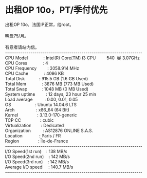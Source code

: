 # 出租OP 10o，PT/季付优先


出租OP 10o，法国IP正常，给root。<br />
<br />
明盘75/月。<br />
<br />
有意者请站内信。<br />
----------------------------------------------------------------------<br />
 CPU Model&nbsp; &nbsp;&nbsp; &nbsp;&nbsp; &nbsp;&nbsp; &nbsp; : Intel(R) Core(TM) i3 CPU&nbsp; &nbsp;&nbsp; &nbsp;&nbsp; &nbsp;540&nbsp;&nbsp;<a href="https://www.hostloc.com/home.php?mod=space&amp;uid=175" target="_blank">@</a> 3.07GHz<br />
 CPU Cores&nbsp; &nbsp;&nbsp; &nbsp;&nbsp; &nbsp;&nbsp; &nbsp; : 4<br />
 CPU Frequency&nbsp; &nbsp;&nbsp; &nbsp;&nbsp; &nbsp;: 3058.914 MHz<br />
 CPU Cache&nbsp; &nbsp;&nbsp; &nbsp;&nbsp; &nbsp;&nbsp; &nbsp; : 4096 KB<br />
 Total Disk&nbsp; &nbsp;&nbsp; &nbsp;&nbsp; &nbsp;&nbsp; &nbsp;: 915.5 GB (1.6 GB Used)<br />
 Total Mem&nbsp; &nbsp;&nbsp; &nbsp;&nbsp; &nbsp;&nbsp; &nbsp; : 3876 MB (773 MB Used)<br />
 Total Swap&nbsp; &nbsp;&nbsp; &nbsp;&nbsp; &nbsp;&nbsp; &nbsp;: 1048 MB (0 MB Used)<br />
 System uptime&nbsp; &nbsp;&nbsp; &nbsp;&nbsp; &nbsp;: 12 days, 23 hour 25 min<br />
 Load average&nbsp; &nbsp;&nbsp; &nbsp;&nbsp; &nbsp; : 0.00, 0.01, 0.05<br />
 OS&nbsp; &nbsp;&nbsp; &nbsp;&nbsp; &nbsp;&nbsp; &nbsp;&nbsp; &nbsp;&nbsp; &nbsp;&nbsp;&nbsp;: Ubuntu 14.04.6 LTS<br />
 Arch&nbsp; &nbsp;&nbsp; &nbsp;&nbsp; &nbsp;&nbsp; &nbsp;&nbsp; &nbsp;&nbsp; &nbsp;: x86_64 (64 Bit)<br />
 Kernel&nbsp; &nbsp;&nbsp; &nbsp;&nbsp; &nbsp;&nbsp; &nbsp;&nbsp; &nbsp; : 3.13.0-170-generic<br />
 TCP CC&nbsp; &nbsp;&nbsp; &nbsp;&nbsp; &nbsp;&nbsp; &nbsp;&nbsp; &nbsp; : cubic<br />
 Virtualization&nbsp; &nbsp;&nbsp; &nbsp;&nbsp;&nbsp;: Dedicated<br />
 Organization&nbsp; &nbsp;&nbsp; &nbsp;&nbsp; &nbsp; : AS12876 ONLINE S.A.S.<br />
 Location&nbsp; &nbsp;&nbsp; &nbsp;&nbsp; &nbsp;&nbsp; &nbsp;&nbsp;&nbsp;: Paris / FR<br />
 Region&nbsp; &nbsp;&nbsp; &nbsp;&nbsp; &nbsp;&nbsp; &nbsp;&nbsp; &nbsp; : Île-de-France<br />
----------------------------------------------------------------------<br />
 I/O Speed(1st run)&nbsp; &nbsp; : 138 MB/s<br />
 I/O Speed(2nd run)&nbsp; &nbsp; : 142 MB/s<br />
 I/O Speed(3rd run)&nbsp; &nbsp; : 142 MB/s<br />
 Average I/O speed&nbsp; &nbsp;&nbsp;&nbsp;: 140.7 MB/s<br />
----------------------------------------------------------------------<br />

